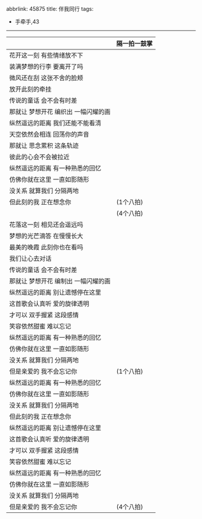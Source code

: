 abbrlink: 45875
title: 伴我同行
tags:
  - 手牵手,43
---
|      |隔一拍一鼓掌|
|--|--|
|花开这一刻 有些情绪放不下|      |
|装满梦想的行李 要离开了吗|      |
|微风还在刮 这张不舍的脸颊|      |
|放开此刻的牵挂|      |
|传说的童话 会不会有时差|      |
|那就让 梦想开花 编织出 一幅闪耀的画|      |
|纵然遥远的距离 我们还能不能看清|      |
|天空依然会相连 回荡你的声音|      |
|那就让 思念累积 这条轨迹|      |
|彼此的心会不会被拉近|      |
|纵然遥远的距离 有一种熟悉的回忆|      |
|仿佛你就在这里 一直如影随形|      |
|没关系 就算我们 分隔两地|      |
|但此刻的我 正在想念你|(1个八拍)|
|      |(4个八拍)|
|花落这一刻 相见还会遥远吗|      |
|梦想的光芒滴答 在慢慢长大|      |
|最美的晚霞 此刻你也在看吗|      |
|我们让心去对话|      |
|传说的童话 会不会有时差|      |
|那就让 梦想开花 编制出 一幅闪耀的画|      |
|纵然遥远的距离 别让遗憾停在这里|      |
|这首歌会认真听 爱的旋律透明|      |
|才可以 双手握紧 这段感情|      |
|笑容依然甜蜜 难以忘记|      |
|纵然遥远的距离 有一种熟悉的回忆|      |
|仿佛你就在这里 一直如影随形|      |
|没关系 就算我们 分隔两地|      |
|但是亲爱的 我不会忘记你|(1个八拍)|
|纵然遥远的距离 有一种熟悉的回忆|      |
|仿佛你就在这里 一直如影随形|      |
|没关系 就算我们 分隔两地|      |
|但此刻的我 正在想念你|      |
|纵然遥远的距离 别让遗憾停在这里|      |
|这首歌会认真听 爱的旋律透明|      |
|才可以 双手握紧 这段感情|      |
|笑容依然甜蜜 难以忘记|      |
|纵然遥远的距离 有一种熟悉的回忆|      |
|仿佛你就在这里 一直如影随形|      |
|没关系 就算我们 分隔两地|      |
|但是亲爱的 我不会忘记你|(4个八拍)|